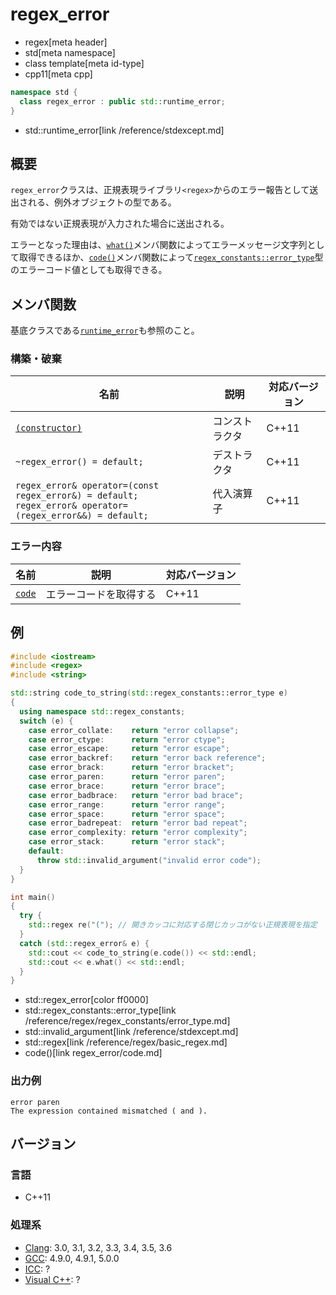 # regex_error
* regex[meta header]
* std[meta namespace]
* class template[meta id-type]
* cpp11[meta cpp]

```cpp
namespace std {
  class regex_error : public std::runtime_error;
}
```
* std::runtime_error[link /reference/stdexcept.md]

## 概要
`regex_error`クラスは、正規表現ライブラリ`<regex>`からのエラー報告として送出される、例外オブジェクトの型である。

有効ではない正規表現が入力された場合に送出される。

エラーとなった理由は、[`what()`](/reference/stdexcept.md)メンバ関数によってエラーメッセージ文字列として取得できるほか、[`code()`](regex_error/code.md)メンバ関数によって[`regex_constants::error_type`](regex_constants/error_type.md)型のエラーコード値としても取得できる。


## メンバ関数

基底クラスである[`runtime_error`](/reference/stdexcept.md)も参照のこと。

### 構築・破棄

| 名前 | 説明 | 対応バージョン |
|------|------|----------------|
| [`(constructor)`](regex_error/op_constructor.md) | コンストラクタ | C++11 |
| `~regex_error() = default;`  | デストラクタ | C++11 |
| `regex_error& operator=(const regex_error&) = default;`<br/> `regex_error& operator=(regex_error&&) = default;` | 代入演算子 | C++11 |


### エラー内容

| 名前 | 説明 | 対応バージョン |
|------|------|----------------|
| [`code`](regex_error/code.md) | エラーコードを取得する | C++11 |


## 例
```cpp example
#include <iostream>
#include <regex>
#include <string>

std::string code_to_string(std::regex_constants::error_type e)
{
  using namespace std::regex_constants;
  switch (e) {
    case error_collate:    return "error collapse";
    case error_ctype:      return "error ctype";
    case error_escape:     return "error escape";
    case error_backref:    return "error back reference";
    case error_brack:      return "error bracket";
    case error_paren:      return "error paren";
    case error_brace:      return "error brace";
    case error_badbrace:   return "error bad brace";
    case error_range:      return "error range";
    case error_space:      return "error space";
    case error_badrepeat:  return "error bad repeat";
    case error_complexity: return "error complexity";
    case error_stack:      return "error stack";
    default:
      throw std::invalid_argument("invalid error code");
  }
}

int main()
{
  try {
    std::regex re("("); // 開きカッコに対応する閉じカッコがない正規表現を指定
  }
  catch (std::regex_error& e) {
    std::cout << code_to_string(e.code()) << std::endl;
    std::cout << e.what() << std::endl;
  }
}
```
* std::regex_error[color ff0000]
* std::regex_constants::error_type[link /reference/regex/regex_constants/error_type.md]
* std::invalid_argument[link /reference/stdexcept.md]
* std::regex[link /reference/regex/basic_regex.md]
* code()[link regex_error/code.md]

### 出力例
```
error paren
The expression contained mismatched ( and ).
```

## バージョン
### 言語
- C++11

### 処理系
- [Clang](/implementation.md#clang): 3.0, 3.1, 3.2, 3.3, 3.4, 3.5, 3.6
- [GCC](/implementation.md#gcc): 4.9.0, 4.9.1, 5.0.0
- [ICC](/implementation.md#icc): ?
- [Visual C++](/implementation.md#visual_cpp): ?

